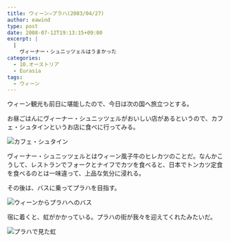```yaml
---
title: ウィーン⇒プラハ(2003/04/27)
author: eawind
type: post
date: 2008-07-12T19:13:15+09:00
excerpt: |
  |
    ヴィーナー・シュニッツェルはうまかった
categories:
  - 10.オーストリア
  - Eurasia
tags:
  - ウィーン
---
```

ウィーン観光も前日に堪能したので、今日は次の国へ旅立つとする。

お昼ごはんにヴィーナー・シュニッツェルがおいしい店があるというので、カフェ・シュタインというお店に食べに行ってみる。

![カフェ・シュタイン](/img/wp/2008/07/200304270112321.jpg)

ヴィーナー・シュニッツェルとはウィーン風子牛のヒレカツのことだ。なんかこうして、レストランでフォークとナイフでカツを食べると、日本でトンカツ定食を食べるのとは一味違って、上品な気分に浸れる。

その後は、バスに乗ってプラハを目指す。

![ウィーンからプラハへのバス](/img/wp/2008/07/200304272308421.jpg)

宿に着くと、虹がかかっている。プラハの街が我々を迎えてくれたみたいだ。

![プラハで見た虹](/img/wp/2008/07/200304280112501.jpg)
